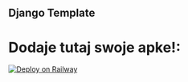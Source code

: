 ## Django Template
# Dodaje tutaj swoje apke!:
[![Deploy on Railway](https://railway.app/button.svg)](https://railway.app/new/template/GB6Eki?referralCode=U5zXSw)
